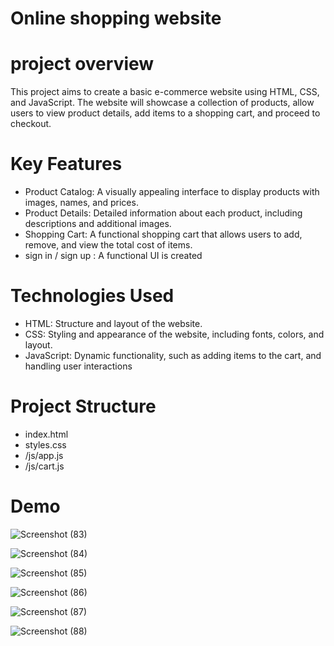 # Online shopping website

# project overview
This project aims to create a basic e-commerce website using HTML, CSS, and JavaScript. The website will showcase a collection of products, allow users to view product details, add items to a shopping cart, and proceed to checkout.
# Key Features
* Product Catalog: A visually appealing interface to display products with images, names, and prices.
* Product Details: Detailed information about each product, including descriptions and additional images.
* Shopping Cart: A functional shopping cart that allows users to add, remove, and view the total cost of items.
* sign in / sign up : A functional UI is created
# Technologies Used
* HTML: Structure and layout of the website.
* CSS: Styling and appearance of the website, including fonts, colors, and layout.
* JavaScript: Dynamic functionality, such as adding items to the cart,  and handling user interactions
# Project Structure
* index.html
* styles.css
* /js/app.js
* /js/cart.js
# Demo
![Screenshot (83)](https://github.com/user-attachments/assets/82ac9a10-0624-46ff-ad39-af8ffeb3ba35)



![Screenshot (84)](https://github.com/user-attachments/assets/0c325e81-cc98-464d-bead-156dea1598a2)

![Screenshot (85)](https://github.com/user-attachments/assets/3b6f1500-d485-403e-90f0-6204d6244e09)

![Screenshot (86)](https://github.com/user-attachments/assets/fc397bf3-42ed-4d07-9a1f-c55e65aba7b5)

![Screenshot (87)](https://github.com/user-attachments/assets/73ab92e5-1d28-456b-b32e-7ea3b29bf87d)

![Screenshot (88)](https://github.com/user-attachments/assets/0c29aa03-03de-4805-a8a4-0fd901a24c87)
